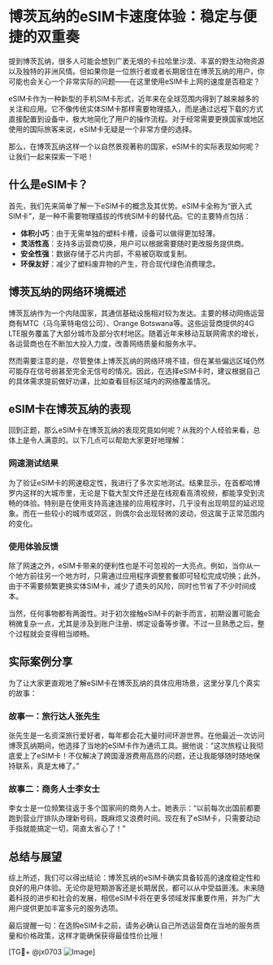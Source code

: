 # 博茨瓦纳的eSIM卡速度体验：稳定与便捷的双重奏

提到博茨瓦纳，很多人可能会想到广袤无垠的卡拉哈里沙漠、丰富的野生动物资源以及独特的非洲风情。但如果你是一位旅行者或者长期居住在博茨瓦纳的用户，你可能也会关心一个非常实际的问题——在这里使用eSIM卡上网的速度是否稳定？

eSIM卡作为一种新型的手机SIM卡形式，近年来在全球范围内得到了越来越多的关注和应用。它不像传统实体SIM卡那样需要物理插入，而是通过远程下载的方式直接配置到设备中，极大地简化了用户的操作流程。对于经常需要更换国家或地区使用的国际旅客来说，eSIM卡无疑是一个非常方便的选择。

那么，在博茨瓦纳这样一个以自然景观著称的国家，eSIM卡的实际表现如何呢？让我们一起来探索一下吧！

## 什么是eSIM卡？

首先，我们先来简单了解一下eSIM卡的概念及其优势。eSIM卡全称为“嵌入式SIM卡”，是一种不需要物理插拔的传统SIM卡的替代品。它的主要特点包括：

- **体积小巧**：由于无需单独的塑料卡槽，设备可以做得更加轻薄。
- **灵活性高**：支持多运营商切换，用户可以根据需要随时更改服务提供商。
- **安全性强**：数据存储于芯片内部，不易被窃取或复制。
- **环保友好**：减少了塑料废弃物的产生，符合现代绿色消费理念。

## 博茨瓦纳的网络环境概述

博茨瓦纳作为一个内陆国家，其通信基础设施相对较为发达。主要的移动网络运营商有MTC（马乌莱特电信公司）、Orange Botswana等。这些运营商提供的4G LTE服务覆盖了大部分城市及部分农村地区。随着近年来移动互联网需求的增长，各运营商也在不断加大投入力度，改善网络质量和服务水平。

然而需要注意的是，尽管整体上博茨瓦纳的网络环境不错，但在某些偏远区域仍然可能存在信号弱甚至完全无信号的情况。因此，在选择eSIM卡时，建议根据自己的具体需求提前做好功课，比如查看目标区域内的网络覆盖情况。

## eSIM卡在博茨瓦纳的表现

回到正题，那么eSIM卡在博茨瓦纳的表现究竟如何呢？从我的个人经验来看，总体上是令人满意的。以下几点可以帮助大家更好地理解：

### 网速测试结果

为了验证eSIM卡的网速稳定性，我进行了多次实地测试。结果显示，在首都哈博罗内这样的大城市里，无论是下载大型文件还是在线观看高清视频，都能享受到流畅的体验。特别是在使用支持高速连接的应用程序时，几乎没有出现明显的延迟现象。而在一些较小的城市或郊区，则偶尔会出现轻微的波动，但这属于正常范围内的变化。

### 使用体验反馈

除了网速之外，eSIM卡带来的便利性也是不可忽视的一大亮点。例如，当你从一个地方前往另一个地方时，只需通过应用程序调整套餐即可轻松完成切换；此外，由于不需要频繁更换实体SIM卡，减少了遗失的风险，同时也节省了不少时间成本。

当然，任何事物都有两面性。对于初次接触eSIM卡的新手而言，初期设置可能会稍微复杂一点，尤其是涉及到账户注册、绑定设备等步骤。不过一旦熟悉之后，整个过程就会变得相当顺畅。

## 实际案例分享

为了让大家更直观地了解eSIM卡在博茨瓦纳的具体应用场景，这里分享几个真实的故事：

### 故事一：旅行达人张先生

张先生是一名资深旅行爱好者，每年都会花大量时间环游世界。在他最近一次访问博茨瓦纳期间，他选择了当地的eSIM卡作为通讯工具。据他说：“这次旅程让我彻底爱上了eSIM卡！不仅解决了跨国漫游费用高昂的问题，还让我能够随时随地保持联系，真是太棒了。”

### 故事二：商务人士李女士

李女士是一位频繁往返于多个国家间的商务人士。她表示：“以前每次出国前都要跑到营业厅排队办理新号码，既麻烦又浪费时间。现在有了eSIM卡，只需要动动手指就能搞定一切，简直太省心了！”

## 总结与展望

综上所述，我们可以得出结论：博茨瓦纳的eSIM卡确实具备较高的速度稳定性和良好的用户体验。无论你是短期游客还是长期居民，都可以从中受益匪浅。未来随着科技的进步和社会的发展，相信eSIM卡将在更多领域发挥重要作用，并为广大用户提供更加丰富多元的服务选项。

最后提醒一句：在选购eSIM卡之前，请务必确认自己所选运营商在当地的服务质量和价格政策，这样才能确保获得最佳性价比哦！

[TG💪+ @jx0703 ![Image](https://github.com/user-attachments/assets/dbca1d08-cadb-493c-b0ec-ad6f7a83f270)]